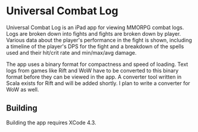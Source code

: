 # Universal Combat Log

Universal Combat Log is an iPad app for viewing MMORPG combat logs. Logs are broken down into fights and fights are broken down by player. Various data about the player's performance in the fight is shown, including a timeline of the player's DPS for the fight and a breakdown of the spells used and their hit/crit rate and min/max/avg damage.

The app uses a binary format for compactness and speed of loading. Text logs from games like Rift and WoW have to be converted to this binary format before they can be viewed in the app. A converter tool written in Scala exists for Rift and will be added shortly. I plan to write a converter for WoW as well.

## Building

Building the app requires XCode 4.3.
